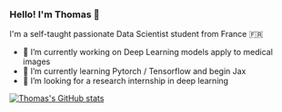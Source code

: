 ### Hello! I'm Thomas 👋

I'm a self-taught passionate Data Scientist student from France 🇫🇷

- 🔭 I’m currently working on Deep Learning models apply to medical images
- 🌱 I’m currently learning Pytorch / Tensorflow and begin Jax 
- 💼 I’m looking for a research internship in deep learning

[![Thomas's GitHub stats](https://github-readme-stats.vercel.app/api?username=ThomasFavrel&hide=prs,issues,contribs&bg_color=30,e96443,904e95&title_color=fff&text_color=fff)](https://github.com/anuraghazra/github-readme-stats)
<!--
**ThomasFavrel/ThomasFavrel** is a ✨ _special_ ✨ repository because its `README.md` (this file) appears on your GitHub profile.

Here are some ideas to get you started:

- 🔭 I’m currently working on ...
- 🌱 I’m currently learning ...
- 👯 I’m looking to collaborate on ...
- 🤔 I’m looking for help with ...
- 💬 Ask me about ...
- 📫 How to reach me: ...
- 😄 Pronouns: ...
- ⚡ Fun fact: ...
-->
